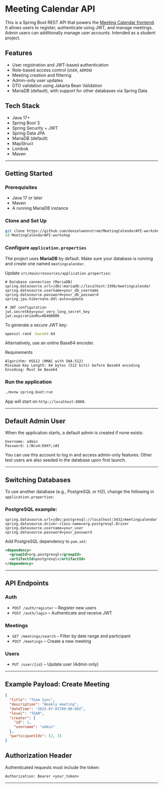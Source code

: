 # Meeting Calendar API

This is a Spring Boot REST API that powers the [Meeting Calendar frontend](https://github.com/danielwennstrom/MeetingCalendar-workshop). It allows users to register, authenticate using JWT, and manage meetings. Admin users can additionally manage user accounts. Intended as a student project.

## Features

- User registration and JWT-based authentication
- Role-based access control (`USER`, `ADMIN`)
- Meeting creation and filtering
- Admin-only user updates
- DTO validation using Jakarta Bean Validation
- MariaDB (default), with support for other databases via Spring Data

## Tech Stack

- Java 17+
- Spring Boot 3
- Spring Security + JWT
- Spring Data JPA
- MariaDB (default)
- MapStruct
- Lombok
- Maven

---  

## Getting Started

### Prerequisites

- Java 17 or later
- Maven
- A running MariaDB instance

### Clone and Set Up

```bash  
git clone https://github.com/danielwennstrom/MeetingCalendarAPI-workshop.git 
cd MeetingCalendarAPI-workshop
```  

### Configure `application.properties`

The project uses **MariaDB** by default. Make sure your database is running and create one named `meetingcalendar`.

Update `src/main/resources/application.properties`:

```properties  
# Database connection (MariaDB)  
spring.datasource.url=jdbc:mariadb://localhost:3306/meetingcalendar
spring.datasource.username=your_db_username
spring.datasource.password=your_db_password
spring.jpa.hibernate.ddl-auto=update
  
# JWT configuration  
jwt.secretKey=your_very_long_secret_key
jwt.expirationMs=86400000
```  

To generate a secure JWT key:

```bash  
openssl rand -base64 64
```  

Alternatively, use an online Base64 encoder.

Requirements

    Algorithm: HS512 (HMAC with SHA-512)  
    Minimum Key Length: 64 bytes (512 bits) before Base64 encoding  
    Encoding: Must be Base64  
### Run the application

```bash  
./mvnw spring-boot:run
```  

App will start on `http://localhost:8080`.
  
---  

## Default Admin User

When the application starts, a default admin is created if none exists:

```  
Username: admin  
Password: L!Bcu4:EHXY;i#2  
```  

You can use this account to log in and access admin-only features. Other test users are also seeded in the database upon first launch.
  
---  

## Switching Databases

To use another database (e.g., PostgreSQL or H2), change the following in `application.properties`:

### PostgreSQL example:

```properties  
spring.datasource.url=jdbc:postgresql://localhost:5432/meetingcalendar
spring.datasource.driver-class-name=org.postgresql.Driver
spring.datasource.username=your_user
spring.datasource.password=your_password
```  

Add PostgreSQL dependency to `pom.xml`:

```xml  
<dependency>  
  <groupId>org.postgresql</groupId>
  <artifactId>postgresql</artifactId>
</dependency>  
```  
  
---  

## API Endpoints

### Auth

- `POST /auth/register` – Register new users
- `POST /auth/login` – Authenticate and receive JWT

### Meetings

- `GET /meetings/search` – Filter by date range and participant
- `POST /meetings` – Create a new meeting

### Users

- `PUT /user/{id}` – Update user (Admin only)

---  

## Example Payload: Create Meeting

```json  
{  
  "title": "Team Sync",  
  "description": "Weekly meeting",  
  "dateTime": "2025-07-01T09:00:00Z",  
  "level": "TEAM",  
  "creator": {  
    "id": 1,  
    "username": "admin"  
  },  
  "participantIds": [2, 3]  
}  
```  

## Authorization Header

Authenticated requests must include the token:

```http  
Authorization: Bearer <your_token>  
```  
  
---
